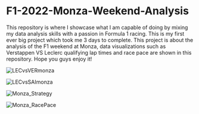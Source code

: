# F1-2022-Monza-Weekend-Analysis
This repository is where I showcase what I am capable of doing by mixing my data analysis skills with a passion in Formula 1 racing. This is my first ever big project which took me 3 days to complete. This project is about the analysis of the F1 weekend at Monza, data visualizations such as Verstappen VS Leclerc qualifying lap times and race pace are shown in this repository. Hope you guys enjoy it!

![LECvsVERmonza](https://user-images.githubusercontent.com/93969104/193638078-4b1dcdc9-bb3f-4b50-ae9c-687631e27d71.png)

![LECvsSAImonza](https://user-images.githubusercontent.com/93969104/193638119-00381f1b-0d1b-454b-8290-4c07a23efe2c.png)

![Monza_Strategy](https://user-images.githubusercontent.com/93969104/193637957-bc8ce35f-ff8f-445a-9903-1be68490b00c.png)

![Monza_RacePace](https://user-images.githubusercontent.com/93969104/193638022-b1e6a3e3-c2ce-41f0-9df2-eee691575848.png)
